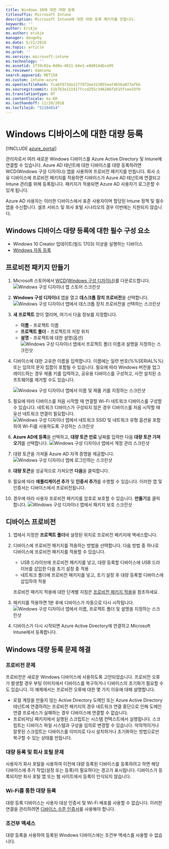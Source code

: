 ```yaml
---
title: Windows 10에 대한 대량 등록
titlesuffix: Microsoft Intune
description: Microsoft Intune에 대한 대량 등록 패키지를 만듭니다.
keywords: ''
author: Erikje
ms.author: erikje
manager: dougeby
ms.date: 5/21/2018
ms.topic: article
ms.prod: ''
ms.service: microsoft-intune
ms.technology: ''
ms.assetid: 1f39c02a-8d8a-4911-b4e1-e8d014dbce95
ms.reviewer: damionw
search.appverid: MET150
ms.custom: intune-azure
ms.openlocfilehash: fca6fd73da1277973ee313055eaf4b5ba073afbb
ms.sourcegitcommit: 51b763e131917fccd255c346286fa515fcee33f0
ms.translationtype: HT
ms.contentlocale: ko-KR
ms.lasthandoff: 11/20/2018
ms.locfileid: "52184814"
---
```

# <a name="bulk-enrollment-for-windows-devices"></a>Windows 디바이스에 대한 대량 등록

[!INCLUDE [azure_portal](./includes/azure_portal.md)]

관리자로서 여러 새로운 Windows 디바이스를 Azure Active Directory 및 Intune에 연결할 수 있습니다. Azure AD 테넌트에 대한 디바이스를 대량 등록하려면 WCD(Windows 구성 디자이너) 앱을 사용하여 프로비전 패키지를 만듭니다. 회사 소유 디바이스에 프로비전 패키지를 적용하면 디바이스가 Azure AD 테넌트에 연결되고 Intune 관리를 위해 등록됩니다. 패키지가 적용되면 Azure AD 사용자가 로그온할 수 있게 됩니다.

Azure AD 사용자는 이러한 디바이스에서 표준 사용자이며 할당된 Intune 정책 및 필수 앱을 수신합니다. 셀프 서비스 및 회사 포털 시나리오의 경우 이번에는 지원되지 않습니다.

## <a name="prerequisites-for-windows-devices-bulk-enrollment"></a>Windows 디바이스 대량 등록에 대한 필수 구성 요소

- Windows 10 Creator 업데이트(빌드 1703) 이상을 실행하는 디바이스
- [Windows 자동 등록](windows-enroll.md#enable-windows-10-automatic-enrollment)

## <a name="create-a-provisioning-package"></a>프로비전 패키지 만들기

1. Microsoft 스토어에서 [WCD(Windows 구성 디자이너)](https://www.microsoft.com/store/apps/9nblggh4tx22)를 다운로드합니다.
   ![Windows 구성 디자이너 앱 스토어 스크린샷](media/bulk-enroll-store.png)

2. **Windows 구성 디자이너** 앱을 열고 **데스크톱 장치 프로비전**을 선택합니다.
   ![Windows 구성 디자이너 앱에서 데스크톱 장치 프로비전을 선택하는 스크린샷](media/bulk-enroll-select.png)

3. **새 프로젝트** 창이 열리며, 여기서 다음 정보를 지정합니다.
   - **이름** - 프로젝트 이름
   - **프로젝트 폴더** - 프로젝트의 저장 위치
   - **설명** - 프로젝트에 대한 설명(옵션) ![Windows 구성 디자이너 앱에서 프로젝트 폴더 이름과 설명을 지정하는 스크린샷](media/bulk-enroll-name.png)

4. 디바이스에 대한 고유한 이름을 입력합니다. 이름에는 일련 번호(%%SERIAL%%) 또는 임의의 문자 집합이 포함될 수 있습니다. 필요에 따라 Windows 버전을 업그레이드하는 경우 제품 키를 입력하고, 공유용 디바이스를 구성하고, 사전 설치된 소프트웨어를 제거할 수도 있습니다.

   ![Windows 구성 디자이너 앱에서 이름 및 제품 키를 지정하는 스크린샷](media/bulk-enroll-device.png)

5. 필요에 따라 디바이스를 처음 시작할 때 연결할 Wi-Fi 네트워크 디바이스를 구성할 수 있습니다.  네트워크 디바이스가 구성되지 않은 경우 디바이스를 처음 시작할 때 유선 네트워크 연결이 필요합니다.
   ![Windows 구성 디자이너 앱에서 네트워크 SSID 및 네트워크 유형 옵션을 포함하여 Wi-Fi를 사용하도록 구성하는 스크린샷](media/bulk-enroll-network.png)

6. **Azure AD에 등록**을 선택하고, **대량 토큰 만료** 날짜를 입력한 다음 **대량 토큰 가져오기**를 선택합니다.
   ![Windows 구성 디자이너 앱에서 계정 관리 스크린샷](media/bulk-enroll-account.png)

7. 대량 토큰을 가져올 Azure AD 자격 증명을 제공합니다.
   ![Windows 구성 디자이너 앱에 로그인하는 스크린샷](media/bulk-enroll-cred.png)

8. **대량 토큰**을 성공적으로 가져오면 **다음**을 클릭합니다.

9. 필요에 따라 **애플리케이션 추가** 및 **인증서 추가**를 수행할 수 있습니다. 이러한 앱 및 인증서는 디바이스에서 프로비전됩니다.

10. 경우에 따라 사용자 프로비전 패키지를 암호로 보호할 수 있습니다.  **만들기**를 클릭합니다.
    ![Windows 구성 디자이너 앱에서 패키지 보호 스크린샷](media/bulk-enroll-create.png)

## <a name="provision-devices"></a>디바이스 프로비전

1. 앱에서 지정한 **프로젝트 폴더**에 설정된 위치로 프로비전 패키지에 액세스합니다.

2. 디바이스에 프로비전 패키지를 적용하는 방법을 선택합니다.  다음 방법 중 하나로 디바이스에 프로비전 패키지를 적용할 수 있습니다.
   - USB 드라이브에 프로비전 패키지를 넣고, 대량 등록할 디바이스에 USB 드라이브를 삽입한 다음 초기 설정 중 적용
   - 네트워크 폴더에 프로비전 패키지를 넣고, 초기 설정 후 대량 등록할 디바이스에 삽입하여 적용

   프로비전 패키지 적용에 대한 단계별 지침은 [프로비전 패키지 적용](https://technet.microsoft.com/itpro/windows/configure/provisioning-apply-package)을 참조하세요.

3. 패키지를 적용하면 1분 후에 디바이스가 자동으로 다시 시작됩니다.
   ![Windows 구성 디자이너 앱에서 이름, 프로젝트 폴더 및 설명을 지정하는 스크린샷](media/bulk-enroll-add.png)

4. 디바이스가 다시 시작되면 Azure Active Directory에 연결하고 Microsoft Intune에서 등록합니다.

## <a name="troubleshooting-windows-bulk-enrollment"></a>Windows 대량 등록 문제 해결

### <a name="provisioning-issues"></a>프로비전 문제
프로비전은 새로운 Windows 디바이스에 사용하도록 고안되었습니다. 프로비전 오류가 발생할 경우 부팅 이미지에서 디바이스를 복구하거나 디바이스의 초기화가 필요할 수도 있습니다. 이 예제에서는 프로비전 오류에 대한 몇 가지 이유에 대해 설명합니다.

- 로컬 계정을 만들지 않는 Active Directory 도메인 또는 Azure Active Directory 테넌트에 연결하려는 프로비전 패키지의 경우 네트워크 연결 중단으로 인해 도메인 연결 프로세스가 실패하는 경우 디바이스에 연결할 수 없습니다.
- 프로비저닝 패키지에서 실행된 스크립트는 시스템 컨텍스트에서 실행됩니다. 스크립트는 디바이스 파일 시스템과 구성을 임의로 변경할 수 있습니다. 악의적이거나 잘못된 스크립트는 디바이스를 이미지로 다시 설치하거나 초기화하는 방법으로만 복구할 수 있는 상태를 만듭니다.

### <a name="problems-with-bulk-enrollment-and-company-portal"></a>대량 등록 및 회사 포털 문제
사용자가 회사 포털을 사용하여 이전에 대량 등록된 디바이스를 등록하려고 하면 해당 디바이스에 추가 작업(설정 또는 등록)이 필요하다는 경고가 표시됩니다. 디바이스가 등록되지만 회사 포털 앱 또는 웹 사이트에서 등록이 인식되지 않습니다.

### <a name="bulk-enrollment-with-wi-fi"></a>Wi-Fi를 통한 대량 등록 

대량 등록 디바이스는 사용자 대상 인증서 및 Wi-Fi 배포를 사용할 수 없습니다. 이러한 연결을 관리하려면 [디바이스 수준 인증서](certificates-configure.md)를 사용해야 합니다. 

### <a name="conditional-access"></a>조건부 액세스
대량 등록을 사용하여 등록된 Windows 디바이스에는 조건부 액세스를 사용할 수 없습니다.
